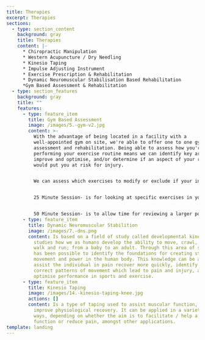 ```yaml
---
title: Therapies
excerpt: Therapies
sections:
  - type: section_content
    background: gray
    title: Therapies
    content: |-
      * Chiropractic Manipulation
      * Western Acupuncture / Dry Needling
      * Kinesio Taping
      * Impulse Adjusting Instrument
      * Exercise Prescription & Rehabilitation
      * Dynamic Neuromuscular Stabilisation Based Rehabilitation
      *Gym Based Assessment & Rehabilitation
  - type: section_features
    background: gray
    title: ""
    features:
      - type: feature_item
        title: Gym Based Assessment
        image: /images/5.-gym-v2.jpg
        content: >-
          With the advantage of being located in a facility with a
          well-appointed gym on site, we're able to offer one to one gym-based
          assessment and rehabilitation. Being able to assess how you're
          performing your exercise routine means we can identify key areas to
          improve and optimise, and/or determine if an aspect of your routine
          would put you at risk for injury. 


          We can assess which exercises to modify or exclude if your in an injury phase, and if you would benefit from additional gym-based exercises to accelerate recovery or reduce the chance of injury recurrence. 


          25 Minute Session- is for looking at specific exercises in your routine and/or adding in a specific gym based rehabilitation exercise(s). 


          50 Minute Session- is to allow time for reviewing a larger portion of your exercise routine and for covering gym based rehabilitation or performance exercises as needed.
      - type: feature_item
        title: Dynamic Neuromuscular Stabilition
        image: /images/7.-dns.png
        content: Is based on a field of study called developmental kinesiology, which
          studies how we as humans develop the ability to move, crawl, stand,
          walk and run; from a baby to an adult. Through this area of study it
          has been possible to identify the foundations for creating stability,
          movement and power in the human body. This knowledge can be applied to
          assist the individual in pain recover more quickly, identify and
          correct patterns of movement which lead to pain and injury, and
          optimise performance in sports and exercise.
      - type: feature_item
        title: Kinesio Taping
        image: /images/14.-kinesio-taping-knee.jpg
        actions: []
        content: Is a type of taping used to assist muscular function, reduce pain and
          improve physiological recovery. It can be applied in a variety of
          ways, depending on whether the aim is to facilitate / help a muscle
          function or reduce pain, amongst other applications.
template: landing
---
```

